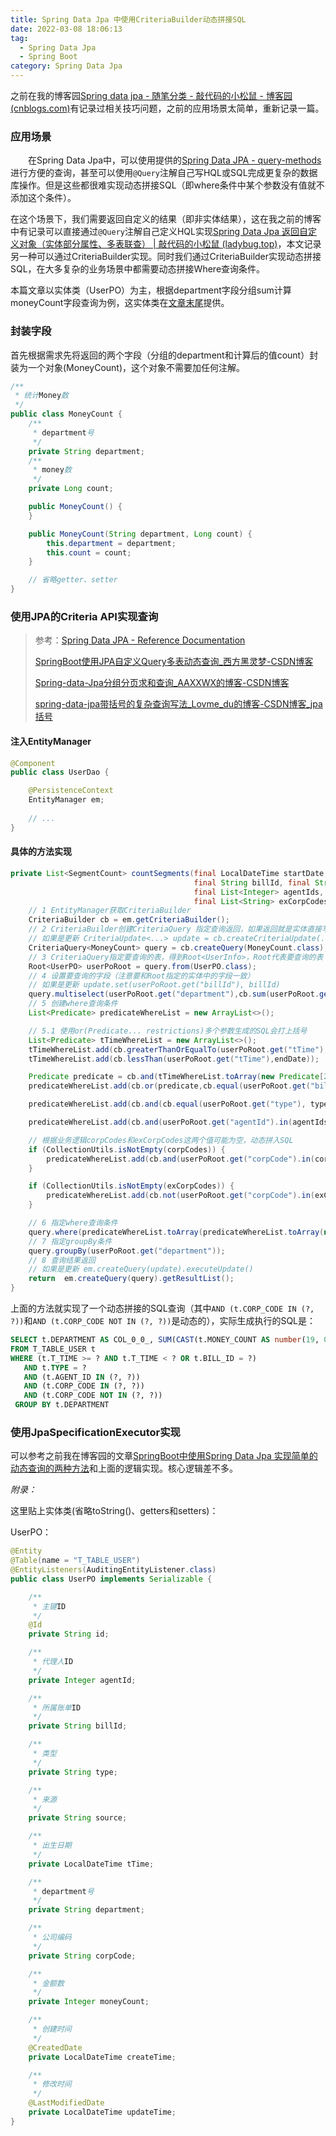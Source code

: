 ```yaml
---
title: Spring Data Jpa 中使用CriteriaBuilder动态拼接SQL
date: 2022-03-08 18:06:13
tag:
  - Spring Data Jpa
  - Spring Boot
category: Spring Data Jpa
---
```


之前在我的博客园[Spring data jpa - 随笔分类 - 敲代码的小松鼠 - 博客园 (cnblogs.com)](https://www.cnblogs.com/hyyq/category/1015791.html)有记录过相关技巧问题，之前的应用场景太简单，重新记录一篇。

### 应用场景

&emsp;&emsp;在Spring Data Jpa中，可以使用提供的[Spring Data JPA - query-methods](https://docs.spring.io/spring-data/jpa/docs/current/reference/html/#jpa.query-methods)进行方便的查询，甚至可以使用`@Query`注解自己写HQL或SQL完成更复杂的数据库操作。但是这些都很难实现动态拼接SQL（即where条件中某个参数没有值就不添加这个条件）。<!--more-->

在这个场景下，我们需要返回自定义的结果（即非实体结果），这在我之前的博客中有记录可以直接通过`@Query`注解自己定义HQL实现[Spring Data Jpa 返回自定义对象（实体部分属性、多表联查） | 敲代码的小松鼠 (ladybug.top)](https://ladybug.top/Spring/spring-data-jpa-return-custom-objects.html)，本文记录另一种可以通过CriteriaBuilder实现。同时我们通过CriteriaBuilder实现动态拼接SQL，在大多复杂的业务场景中都需要动态拼接Where查询条件。

本篇文章以实体类（UserPO）为主，根据department字段分组sum计算moneyCount字段查询为例，这实体类在<a href="#end">文章末尾</a>提供。

### 封装字段

首先根据需求先将返回的两个字段（分组的department和计算后的值count）封装为一个对象(MoneyCount)，这个对象不需要加任何注解。

```java
/**
 * 统计Money数
 */
public class MoneyCount {
    /**
     * department号
     */
    private String department;
    /**
     * money数
     */
    private Long count;

    public MoneyCount() {
    }

    public MoneyCount(String department, Long count) {
        this.department = department;
        this.count = count;
    }

    // 省略getter、setter
}
```

### 使用JPA的Criteria API实现查询

> 参考：[Spring Data JPA - Reference Documentation](https://docs.spring.io/spring-data/jpa/docs/current/reference/html/#specifications)
>
> [SpringBoot使用JPA自定义Query多表动态查询_西方黑灵梦-CSDN博客](https://blog.csdn.net/BlackReimu/article/details/113263559)
>
> [Spring-data-Jpa分组分页求和查询_AAXXWX的博客-CSDN博客](https://blog.csdn.net/AAXXWX/article/details/120193758)
>
> [spring-data-jpa带括号的复杂查询写法_Lovme_du的博客-CSDN博客_jpa 括号](https://blog.csdn.net/qq_35719898/article/details/103630769)

#### 注入EntityManager

```java
@Component
public class UserDao {

    @PersistenceContext
    EntityManager em;
    
    // ...
}    
```

#### 具体的方法实现

```java
private List<SegmentCount> countSegments(final LocalDateTime startDate, final LocalDateTime endDate,
                                         final String billId, final String type,
                                         final List<Integer> agentIds, final List<String> corpCodes,
                                         final List<String> exCorpCodes){
    // 1 EntityManager获取CriteriaBuilder
    CriteriaBuilder cb = em.getCriteriaBuilder();
    // 2 CriteriaBuilder创建CriteriaQuery 指定查询返回，如果返回就是实体直接写实体.class
    // 如果是更新 CriteriaUpdate<...> update = cb.createCriteriaUpdate(...class)
    CriteriaQuery<MoneyCount> query = cb.createQuery(MoneyCount.class);
    // 3 CriteriaQuery指定要查询的表，得到Root<UserInfo>，Root代表要查询的表
    Root<UserPO> userPoRoot = query.from(UserPO.class);
    // 4 设置要查询的字段（注意要和Root指定的实体中的字段一致）
    // 如果是更新 update.set(userPoRoot.get("billId"), billId)
    query.multiselect(userPoRoot.get("department"),cb.sum(userPoRoot.get("moneyCount").as(Long.class)));
    // 5 创建where查询条件
    List<Predicate> predicateWhereList = new ArrayList<>();

    // 5.1 使用or(Predicate... restrictions)多个参数生成的SQL会打上括号
    List<Predicate> tTimeWhereList = new ArrayList<>();
    tTimeWhereList.add(cb.greaterThanOrEqualTo(userPoRoot.get("tTime"),startDate));
    tTimeWhereList.add(cb.lessThan(userPoRoot.get("tTime"),endDate));

    Predicate predicate = cb.and(tTimeWhereList.toArray(new Predicate[2]));
    predicateWhereList.add(cb.or(predicate,cb.equal(userPoRoot.get("billId"),billId)));

    predicateWhereList.add(cb.and(cb.equal(userPoRoot.get("type"), type)));

    predicateWhereList.add(cb.and(userPoRoot.get("agentId").in(agentIds)));

    // 根据业务逻辑corpCodes和exCorpCodes这两个值可能为空，动态拼入SQL
    if (CollectionUtils.isNotEmpty(corpCodes)) {
        predicateWhereList.add(cb.and(userPoRoot.get("corpCode").in(corpCodes)));
    }

    if (CollectionUtils.isNotEmpty(exCorpCodes)) {
        predicateWhereList.add(cb.not(userPoRoot.get("corpCode").in(exCorpCodes)));
    }

    // 6 指定where查询条件
    query.where(predicateWhereList.toArray(predicateWhereList.toArray(new Predicate[predicateWhereList.size()])) );
    // 7 指定groupBy条件
    query.groupBy(userPoRoot.get("department"));
    // 8 查询结果返回
    // 如果是更新 em.createQuery(update).executeUpdate()
    return  em.createQuery(query).getResultList();
}
```

上面的方法就实现了一个动态拼接的SQL查询（其中`AND (t.CORP_CODE IN (?, ?))`和`AND (t.CORP_CODE NOT IN (?, ?))`是动态的），实际生成执行的SQL是：

```sql
SELECT t.DEPARTMENT AS COL_0_0_, SUM(CAST(t.MONEY_COUNT AS number(19, 0))) AS COL_1_0_
FROM T_TABLE_USER t
WHERE (t.T_TIME >= ? AND t.T_TIME < ? OR t.BILL_ID = ?)
   AND t.TYPE = ?
   AND (t.AGENT_ID IN (?, ?))
   AND (t.CORP_CODE IN (?, ?))
   AND (t.CORP_CODE NOT IN (?, ?))
 GROUP BY t.DEPARTMENT
```

### 使用JpaSpecificationExecutor实现

可以参考之前我在博客园的文章[SpringBoot中使用Spring Data Jpa 实现简单的动态查询的两种方法](https://www.cnblogs.com/hyyq/p/6986797.html)和上面的逻辑实现。核心逻辑差不多。



<i id="end">附录：</i>

这里贴上实体类(省略toString()、getters和setters)：

UserPO：

```java
@Entity
@Table(name = "T_TABLE_USER")
@EntityListeners(AuditingEntityListener.class)
public class UserPO implements Serializable {

    /**
     * 主键ID
     */
    @Id
    private String id;

    /**
     * 代理人ID
     */
    private Integer agentId;

    /**
     * 所属账单ID
     */
    private String billId;

    /**
     * 类型
     */
    private String type;

    /**
     * 来源
     */
    private String source;

    /**
     * 出生日期
     */
    private LocalDateTime tTime;

    /**
     * department号
     */
    private String department;

    /**
     * 公司编码
     */
    private String corpCode;

    /**
     * 金额数
     */
    private Integer moneyCount;

    /**
     * 创建时间
     */
    @CreatedDate
    private LocalDateTime createTime;

    /**
     * 修改时间
     */
    @LastModifiedDate
    private LocalDateTime updateTime;
}
```
